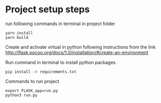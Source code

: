 # Project setup steps

run following commands in terminal in project folder
```
yarn install
yarn build
```

Create and activate virtual in python following instructions from the link
http://flask.pocoo.org/docs/1.0/installation/#create-an-environment

Run command in terminal to install python packages
```
pip install -r requirements.txt
```

Commands to run project
```
export FLASK_app=run.py
python3 run.py
```